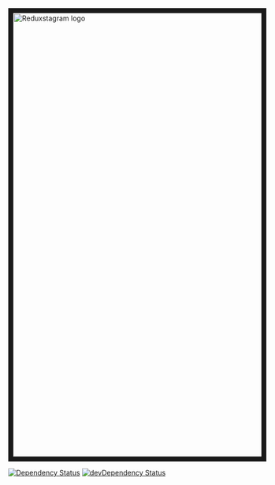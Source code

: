 <img src="https://cloud.githubusercontent.com/assets/10467818/15865431/f92f8fc6-2cda-11e6-8282-40dce0ab15e9.png" alt="Reduxstagram logo" width="900" border="10" />

[![Dependency Status](https://david-dm.org/balintsoos/reduxstagram.svg)](https://david-dm.org/balintsoos/reduxstagram)
[![devDependency Status](https://david-dm.org/balintsoos/reduxstagram/dev-status.svg)](https://david-dm.org/balintsoos/reduxstagram#info=devDependencies&view=table)



